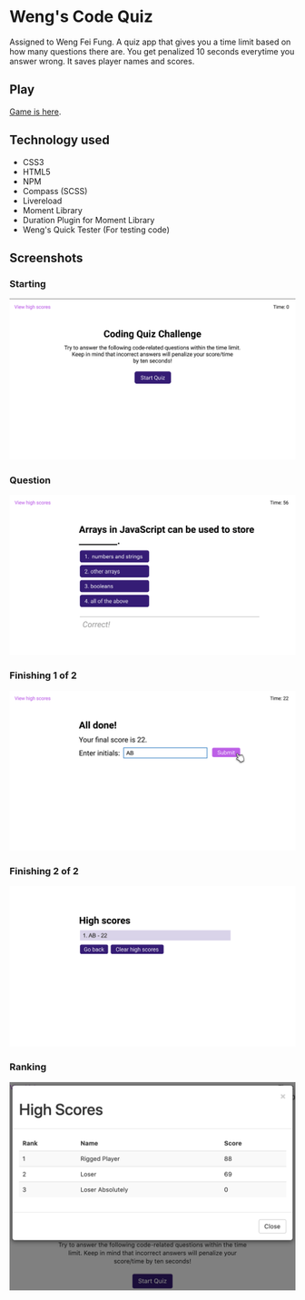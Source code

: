 Weng's Code Quiz
===
Assigned to Weng Fei Fung. A quiz app that gives you a time limit based on how many questions there are. You get penalized 10 seconds everytime you answer wrong. It saves player names and scores.

Play
---
[Game is here](//siphon880gh.github.io/ucla-code-quiz/).

Technology used
---
- CSS3
- HTML5
- NPM
- Compass (SCSS)
- Livereload
- Moment Library
- Duration Plugin for Moment Library
- Weng's Quick Tester (For testing code)


Screenshots
---
### Starting
![Starting](README/1.png)

### Question
![Question](README/3.png)

### Finishing 1 of 2
![Question](README/5.png)

### Finishing 2 of 2
![Question](README/6.png)

### Ranking
![Ranking](README/rank-board.png)
